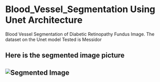 # Blood_Vessel_Segmentation Using Unet Architecture
Blood Vessel Segmentation of Diabetic Retinopathy Fundus Image. The dataset on the Unet model Tested is Messidor
<h2>Here is the segmented image picture<h2>

<img src="https://user-images.githubusercontent.com/68460013/236637898-1d44d7eb-ba8e-4a7e-967f-916d754c20b4.png" alt="Segmented Image">

